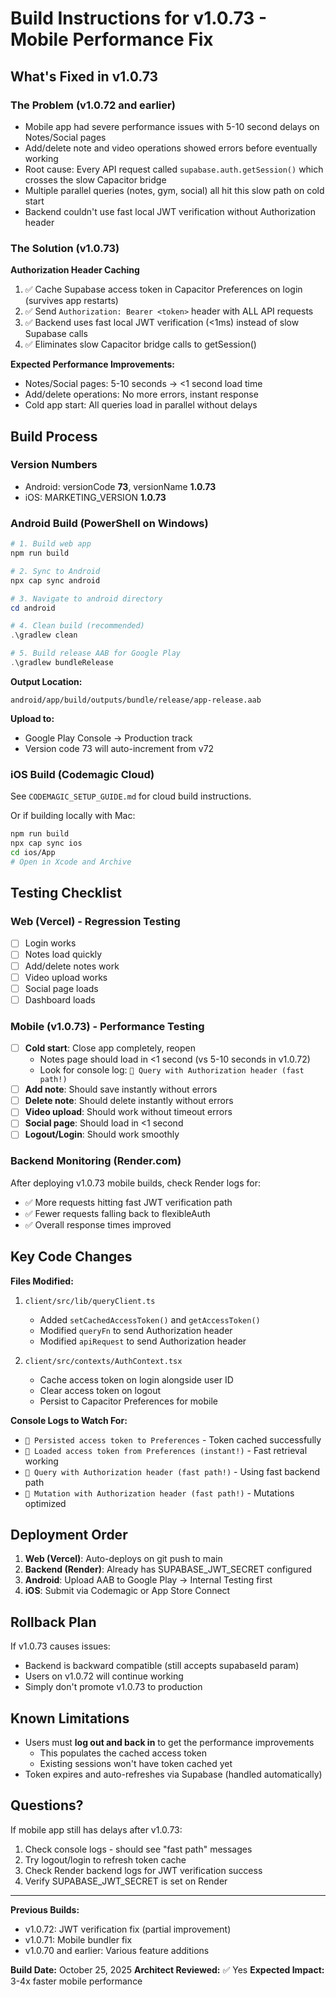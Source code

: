 # Build Instructions for v1.0.73 - Mobile Performance Fix

## What's Fixed in v1.0.73

### The Problem (v1.0.72 and earlier)
- Mobile app had severe performance issues with 5-10 second delays on Notes/Social pages
- Add/delete note and video operations showed errors before eventually working
- Root cause: Every API request called `supabase.auth.getSession()` which crosses the slow Capacitor bridge
- Multiple parallel queries (notes, gym, social) all hit this slow path on cold start
- Backend couldn't use fast local JWT verification without Authorization header

### The Solution (v1.0.73)
**Authorization Header Caching**
1. ✅ Cache Supabase access token in Capacitor Preferences on login (survives app restarts)
2. ✅ Send `Authorization: Bearer <token>` header with ALL API requests
3. ✅ Backend uses fast local JWT verification (<1ms) instead of slow Supabase calls
4. ✅ Eliminates slow Capacitor bridge calls to getSession()

**Expected Performance Improvements:**
- Notes/Social pages: 5-10 seconds → <1 second load time
- Add/delete operations: No more errors, instant response
- Cold app start: All queries load in parallel without delays

## Build Process

### Version Numbers
- Android: versionCode **73**, versionName **1.0.73**
- iOS: MARKETING_VERSION **1.0.73**

### Android Build (PowerShell on Windows)

```powershell
# 1. Build web app
npm run build

# 2. Sync to Android
npx cap sync android

# 3. Navigate to android directory
cd android

# 4. Clean build (recommended)
.\gradlew clean

# 5. Build release AAB for Google Play
.\gradlew bundleRelease
```

**Output Location:**
```
android/app/build/outputs/bundle/release/app-release.aab
```

**Upload to:**
- Google Play Console → Production track
- Version code 73 will auto-increment from v72

### iOS Build (Codemagic Cloud)

See `CODEMAGIC_SETUP_GUIDE.md` for cloud build instructions.

Or if building locally with Mac:
```bash
npm run build
npx cap sync ios
cd ios/App
# Open in Xcode and Archive
```

## Testing Checklist

### Web (Vercel) - Regression Testing
- [ ] Login works
- [ ] Notes load quickly
- [ ] Add/delete notes work
- [ ] Video upload works
- [ ] Social page loads
- [ ] Dashboard loads

### Mobile (v1.0.73) - Performance Testing
- [ ] **Cold start**: Close app completely, reopen
  - Notes page should load in <1 second (vs 5-10 seconds in v1.0.72)
  - Look for console log: `🔑 Query with Authorization header (fast path!)`
- [ ] **Add note**: Should save instantly without errors
- [ ] **Delete note**: Should delete instantly without errors
- [ ] **Video upload**: Should work without timeout errors
- [ ] **Social page**: Should load in <1 second
- [ ] **Logout/Login**: Should work smoothly

### Backend Monitoring (Render.com)
After deploying v1.0.73 mobile builds, check Render logs for:
- ✅ More requests hitting fast JWT verification path
- ✅ Fewer requests falling back to flexibleAuth
- ✅ Overall response times improved

## Key Code Changes

**Files Modified:**
1. `client/src/lib/queryClient.ts`
   - Added `setCachedAccessToken()` and `getAccessToken()`
   - Modified `queryFn` to send Authorization header
   - Modified `apiRequest` to send Authorization header

2. `client/src/contexts/AuthContext.tsx`
   - Cache access token on login alongside user ID
   - Clear access token on logout
   - Persist to Capacitor Preferences for mobile

**Console Logs to Watch For:**
- `🔑 Persisted access token to Preferences` - Token cached successfully
- `🔑 Loaded access token from Preferences (instant!)` - Fast retrieval working
- `🔑 Query with Authorization header (fast path!)` - Using fast backend path
- `🔑 Mutation with Authorization header (fast path!)` - Mutations optimized

## Deployment Order

1. **Web (Vercel)**: Auto-deploys on git push to main
2. **Backend (Render)**: Already has SUPABASE_JWT_SECRET configured
3. **Android**: Upload AAB to Google Play → Internal Testing first
4. **iOS**: Submit via Codemagic or App Store Connect

## Rollback Plan

If v1.0.73 causes issues:
- Backend is backward compatible (still accepts supabaseId param)
- Users on v1.0.72 will continue working
- Simply don't promote v1.0.73 to production

## Known Limitations

- Users must **log out and back in** to get the performance improvements
  - This populates the cached access token
  - Existing sessions won't have token cached yet
- Token expires and auto-refreshes via Supabase (handled automatically)

## Questions?

If mobile app still has delays after v1.0.73:
1. Check console logs - should see "fast path" messages
2. Try logout/login to refresh token cache
3. Check Render backend logs for JWT verification success
4. Verify SUPABASE_JWT_SECRET is set on Render

---

**Previous Builds:**
- v1.0.72: JWT verification fix (partial improvement)
- v1.0.71: Mobile bundler fix
- v1.0.70 and earlier: Various feature additions

**Build Date:** October 25, 2025
**Architect Reviewed:** ✅ Yes
**Expected Impact:** 3-4x faster mobile performance
